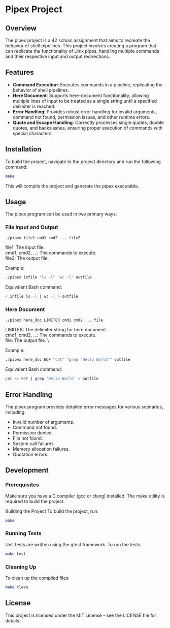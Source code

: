 # Pipex Project
## Overview
The pipex project is a 42 school assignment that aims to recreate the behavior of shell pipelines. This project involves creating a program that can replicate the functionality of Unix pipes, handling multiple commands and their respective input and output redirections.

## Features
- **Command Execution**: Executes commands in a pipeline, replicating the behavior of shell pipelines.
- **Here Document**: Supports here-document functionality, allowing multiple lines of input to be treated as a single string until a specified delimiter is reached.
- **Error Handling**: Provides robust error handling for invalid arguments, command not found, permission issues, and other runtime errors.
- **Quote and Escape Handling**: Correctly processes single quotes, double quotes, and backslashes, ensuring proper execution of commands with special characters.

## Installation
To build the project, navigate to the project directory and run the following command:

```sh
make
```
This will compile the project and generate the pipex executable.

## Usage
The pipex program can be used in two primary ways:

### File Input and Output

```sh
./pipex file1 cmd1 cmd2 ... file2
```
file1: The input file.\
cmd1, cmd2, ...: The commands to execute.\
file2: The output file.

Example:

```sh
./pipex infile "ls -l" "wc -l" outfile
```

Equivalent Bash command:
```sh
< infile ls -l | wc -l > outfile
```

### Here Document

```sh
./pipex here_doc LIMITER cmd1 cmd2 ... file
```
LIMITER: The delimiter string for here document. \
cmd1, cmd2, ...: The commands to execute. \
file: The output file. \

Example:

```sh
./pipex here_doc EOF "cat" "grep 'Hello World'" outfile
```

Equivalent Bash command:
```sh
cat << EOF | grep 'Hello World' > outfile
```

## Error Handling
The pipex program provides detailed error messages for various scenarios, including:

- Invalid number of arguments.
- Command not found.
- Permission denied.
- File not found.
- System call failures.
- Memory allocation failures.
- Quotation errors.

## Development
### Prerequisites
Make sure you have a C compiler (gcc or clang) installed.
The make utility is required to build the project.

Building the Project
To build the project, run:

```sh
make
```
### Running Tests
Unit tests are written using the gtest framework. To run the tests:

```sh
make test
```
### Cleaning Up
To clean up the compiled files:

```sh
make clean
```

## License
This project is licensed under the MIT License - see the LICENSE file for details.
